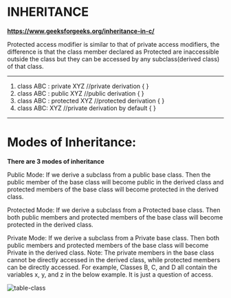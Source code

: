# INHERITANCE

**https://www.geeksforgeeks.org/inheritance-in-c/**


Protected access modifier is similar to that of private access modifiers, the difference is that the class member declared as Protected are inaccessible outside the class but they can be accessed by any subclass(derived class) of that class.


********
1. class ABC : private XYZ              //private derivation
            {                }
2. class ABC : public XYZ              //public derivation
            {               }
3. class ABC : protected XYZ              //protected derivation
            {              }
4. class ABC: XYZ                            //private derivation by default
{            }

***********


# Modes of Inheritance: 
**There are 3 modes of inheritance**

Public Mode: If we derive a subclass from a public base class. Then the public member of the base class will become public in the derived class and protected members of the base class will become protected in the derived class.

Protected Mode: If we derive a subclass from a Protected base class. Then both public members and protected members of the base class will become protected in the derived class.

Private Mode: If we derive a subclass from a Private base class. Then both public members and protected members of the base class will become Private in the derived class.
Note: The private members in the base class cannot be directly accessed in the derived class, while protected members can be directly accessed. For example, Classes B, C, and D all contain the variables x, y, and z in the below example. It is just a question of access.  

![table-class](https://github.com/TirthGada/OOPS-notes/assets/118129263/056d499d-6fec-4abc-8690-ebe7c400aa6c)

